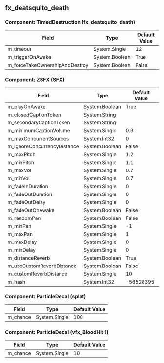 ## fx_deatsquito_death

### Component: TimedDestruction (fx_deatsquito_death)

|Field|Type|Default Value|
|-----|----|-------------|
|m_timeout|System.Single|12|
|m_triggerOnAwake|System.Boolean|True|
|m_forceTakeOwnershipAndDestroy|System.Boolean|False|

### Component: ZSFX (SFX)

|Field|Type|Default Value|
|-----|----|-------------|
|m_playOnAwake|System.Boolean|True|
|m_closedCaptionToken|System.String||
|m_secondaryCaptionToken|System.String||
|m_minimumCaptionVolume|System.Single|0.3|
|m_maxConcurrentSources|System.Int32|0|
|m_ignoreConcurrencyDistance|System.Boolean|False|
|m_maxPitch|System.Single|1.2|
|m_minPitch|System.Single|1.1|
|m_maxVol|System.Single|0.7|
|m_minVol|System.Single|0.7|
|m_fadeInDuration|System.Single|0|
|m_fadeOutDuration|System.Single|0|
|m_fadeOutDelay|System.Single|0|
|m_fadeOutOnAwake|System.Boolean|False|
|m_randomPan|System.Boolean|False|
|m_minPan|System.Single|-1|
|m_maxPan|System.Single|1|
|m_maxDelay|System.Single|0|
|m_minDelay|System.Single|0|
|m_distanceReverb|System.Boolean|True|
|m_useCustomReverbDistance|System.Boolean|False|
|m_customReverbDistance|System.Single|10|
|m_hash|System.Int32|-56528395|

### Component: ParticleDecal (splat)

|Field|Type|Default Value|
|-----|----|-------------|
|m_chance|System.Single|100|

### Component: ParticleDecal (vfx_BloodHit 1)

|Field|Type|Default Value|
|-----|----|-------------|
|m_chance|System.Single|10|

